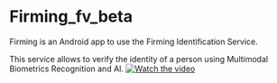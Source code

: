 # Firming_fv_beta

Firming is an Android app to use the Firming Identification Service.  

This service allows to verify the identity of a person using Multimodal Biometrics Recognition and AI.
[![Watch the video](https://imgur.com/QnQpbX4)](https://vimeo.com/301522382)
